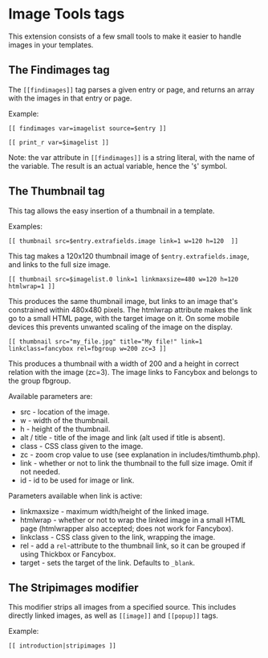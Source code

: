 
Image Tools tags
================

This extension consists of a few small tools to make it easier to handle images
in your templates.

The Findimages tag
-----------------

The `[[findimages]]` tag parses a given entry or page, and returns an array with
the images in that entry or page.

Example:

    [[ findimages var=imagelist source=$entry ]]
    
    [[ print_r var=$imagelist ]]

Note: the var attribute in `[[findimages]]` is a string literal, with the name of
the variable. The result is an actual variable, hence the '`$`' symbol. 

The Thumbnail tag
-----------------

This tag allows the easy insertion of a thumbnail in a template.

Examples:

    [[ thumbnail src=$entry.extrafields.image link=1 w=120 h=120  ]]

This tag makes a 120x120 thumbnail image of `$entry.extrafields.image`, and links
to the full size image.

    [[ thumbnail src=$imagelist.0 link=1 linkmaxsize=480 w=120 h=120 htmlwrap=1 ]]

This produces the same thumbnail image, but links to an image that's constrained
within 480x480 pixels. The htmlwrap attribute makes the link go to a small
HTML page, with the target image on it. On some mobile devices this prevents
unwanted scaling of the image on the display.

    [[ thumbnail src="my_file.jpg" title="My file!" link=1 linkclass=fancybox rel=fbgroup w=200 zc=3 ]]
    
This produces a thumbnail with a width of 200 and a height in correct relation with the
image (zc=3). The image links to Fancybox and belongs to the group fbgroup.

Available parameters are:

  - src - location of the image.
  - w - width of the thumbnail.
  - h - height of the thumbnail.
  - alt / title - title of the image and link (alt used if title is absent).
  - class - CSS class given to the image.
  - zc - zoom crop value to use (see explanation in includes/timthumb.php).
  - link - whether or not to link the thumbnail to the full size image. Omit if not needed.
  - id - id to be used for image or link.

Parameters available when link is active:

  - linkmaxsize - maximum width/height of the linked image.
  - htmlwrap - whether or not to wrap the linked image in a small HTML page (htmlwrapper also accepted; does not work for Fancybox).
  - linkclass - CSS class given to the link, wrapping the image. 
  - rel - add a `rel`-attribute to the thumbnail link, so it can be grouped if using Thickbox or Fancybox.
  - target - sets the target of the link. Defaults to `_blank`.

The Stripimages modifier
------------------------

This modifier strips all images from a specified source. This includes 
directly linked images, as well as `[[image]]` and `[[popup]]` tags.

Example:

    [[ introduction|stripimages ]]

